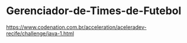# Gerenciador-de-Times-de-Futebol
https://www.codenation.com.br/acceleration/aceleradev-recife/challenge/java-1.html
